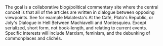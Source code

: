 The goal is a collaborative blog/political commentary site where the central conceit is 
that all of the articles are written in dialogue between opposing viewpoints. See for 
example Malatesta's At the Café, Plato's Republic, or Joly's Dialogue in Hell Between 
Machiavelli and Montesquieu. Except serialized, short form, not book-length, and relating
to current events. Specific interests will include Marxism, feminism, and the debunking
of commonplaces and clichés. 